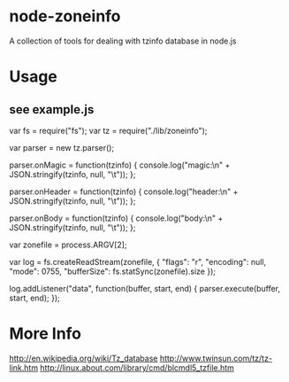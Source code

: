 # node-zoneinfo

A collection of tools for dealing with tzinfo database in node.js

# Usage

## see example.js

var fs = require("fs");
var tz = require("./lib/zoneinfo");

var parser = new tz.parser();

parser.onMagic = function(tzinfo) {
	console.log("magic:\n" + JSON.stringify(tzinfo, null, "\t"));
};

parser.onHeader = function(tzinfo) {
	console.log("header:\n" + JSON.stringify(tzinfo, null, "\t"));
};

parser.onBody = function(tzinfo) {
	console.log("body:\n" + JSON.stringify(tzinfo, null, "\t"));
};

var zonefile = process.ARGV[2];

var log = fs.createReadStream(zonefile, {
	"flags": "r",
	"encoding": null,
	"mode": 0755,
	"bufferSize": fs.statSync(zonefile).size
});

log.addListener("data", function(buffer, start, end) {
	parser.execute(buffer, start, end);
});

# More Info

http://en.wikipedia.org/wiki/Tz_database
http://www.twinsun.com/tz/tz-link.htm
http://linux.about.com/library/cmd/blcmdl5_tzfile.htm
